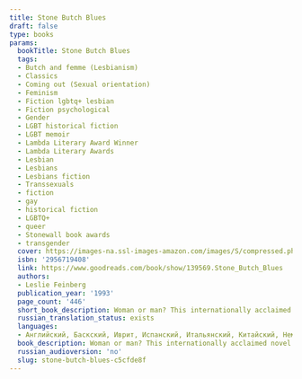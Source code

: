 ```yaml
---
title: Stone Butch Blues
draft: false
type: books
params:
  bookTitle: Stone Butch Blues
  tags:
  - Butch and femme (Lesbianism)
  - Classics
  - Coming out (Sexual orientation)
  - Feminism
  - Fiction lgbtq+ lesbian
  - Fiction psychological
  - Gender
  - LGBT historical fiction
  - LGBT memoir
  - Lambda Literary Award Winner
  - Lambda Literary Awards
  - Lesbian
  - Lesbians
  - Lesbians fiction
  - Transsexuals
  - fiction
  - gay
  - historical fiction
  - LGBTQ+
  - queer
  - Stonewall book awards
  - transgender
  cover: https://images-na.ssl-images-amazon.com/images/S/compressed.photo.goodreads.com/books/1328758827i/139569.jpg
  isbn: '2956719408'
  link: https://www.goodreads.com/book/show/139569.Stone_Butch_Blues
  authors:
  - Leslie Feinberg
  publication_year: '1993'
  page_count: '446'
  short_book_description: Woman or man? This internationally acclaimed novel looks at the world through the eyes of Jess Goldberg, a masculine girl growing up in the "Ozzie and Harriet" McCarthy era and coming out as a...
  russian_translation_status: exists
  languages:
  - Английский, Баскский, Иврит, Испанский, Итальянский, Китайский, Немецкий, Словенский, Французский, Русский
  book_description: Woman or man? This internationally acclaimed novel looks at the world through the eyes of Jess Goldberg, a masculine girl growing up in the "Ozzie and Harriet" McCarthy era and coming out as a young butch lesbian in the pre-Stonewall gay drag bars of a blue-collar town.Stone Butch Bluestraces a propulsive journey, powerfully evoking history and politics while portraying an extraordinary protagonist full of longing, vulnerability, and working-class grit. This once-underground classic takes the reader on a roller-coaster ride of gender transformation and exploration and ultimately speaks to the heart of anyone who has ever suffered or gloried in being different.
  russian_audioversion: 'no'
  slug: stone-butch-blues-c5cfde8f
---
```

